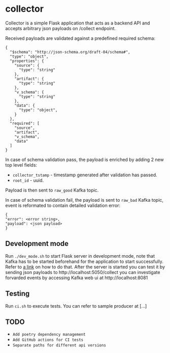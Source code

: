 # collector
Collector is a simple Flask application that acts as a backend API and accepts arbitrary json payloads on /collect endpoint.

Received payloads are validated against a predefined required schema:

```
{
  "$schema": "http://json-schema.org/draft-04/schema#",
  "type": "object",
  "properties": {
    "source": {
      "type": "string"
    },
    "artifact": {
      "type": "string"
    },
    "v_schema": {
      "type": "string"
    },
    "data": {
      "type": "object",
    }
  },
  "required": [
    "source",
    "artifact",
    "v_schema",
    "data"
  ]
}
```
In case of schema validation pass, the payload is enriched by adding 2 new top level fields:
- ```collector_tstamp``` - timestamp generated after validation has passed.
- ```root_id``` - uuid.

Payload is then sent to ```raw_good``` Kafka topic.

In case of schema validation fail, the payload is sent to ```raw_bad``` Kafka topic, event is reformated to contain detailed validation error:
```
{
"error": <error string>,
"payload": <json payload>
}
``` 

Development mode
-
Run ```./dev_mode.sh``` to start Flask server in development mode, note that Kafka has to be started beforehand for the application to start successfully. Refer to [a link](https://github.com/AurimasGr/data-infrastructure-sample) on how to do that. After the server is started you can test it by sending json payloads to http://localhost:5050/collect you can investigate forvarded events by accessing Kafka web ui at http://localhost:8081

Testing
-
Run ```ci.sh``` to execute tests. You can refer to sample producer at [...]

TODO
-
- ```Add poetry dependency management```
- ```Add GitHub actions for CI tests```
- ```Separate paths for different api versions```

